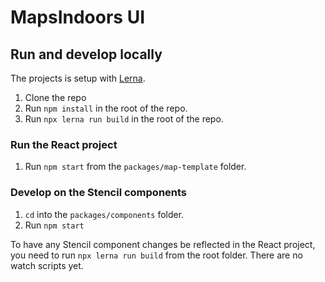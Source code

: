 # MapsIndoors UI

## Run and develop locally

The projects is setup with [Lerna](https://lerna.js.org/).

1. Clone the repo
2. Run `npm install` in the root of the repo.
3. Run `npx lerna run build` in the root of the repo.

### Run the React project

1. Run `npm start` from the `packages/map-template` folder.

### Develop on the Stencil components

1. `cd` into the `packages/components` folder.
2. Run `npm start`

To have any Stencil component changes be reflected in the React project, you need to run  `npx lerna run build` from the  root folder. There are no watch scripts yet.
